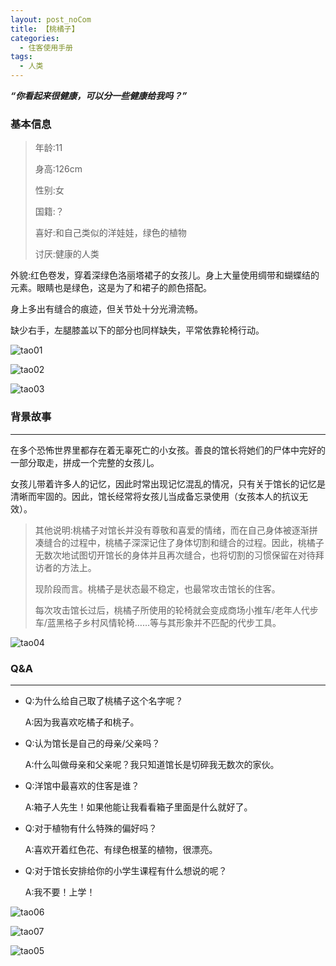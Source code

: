 ```yaml
---
layout: post_noCom
title: 【桃橘子】
categories:
  - 住客使用手册
tags:
  - 人类
---
```




***“你看起来很健康，可以分一些健康给我吗？”***



### **基本信息**

> 年龄:11
>
> 身高:126cm
>
> 性别:女
>
> 国籍:？
>
> 喜好:和自己类似的洋娃娃，绿色的植物
>
> 讨厌:健康的人类

外貌:红色卷发，穿着深绿色洛丽塔裙子的女孩儿。身上大量使用绸带和蝴蝶结的元素。眼睛也是绿色，这是为了和裙子的颜色搭配。

 身上多出有缝合的痕迹，但关节处十分光滑流畅。

 缺少右手，左腿膝盖以下的部分也同样缺失，平常依靠轮椅行动。

![tao01](https://raw.githubusercontent.com/Louna0228/ocTest/e7a3dcdfb133ec9bf3a6ae3ee8b00298641778a8/assets/image/user/tao01.jpg)

![tao02](https://raw.githubusercontent.com/Louna0228/ocTest/main/assets/image/user/tao02.png)

![tao03](https://raw.githubusercontent.com/Louna0228/ocTest/main/assets/image/user/tao03.png)

### **背景故事**

------

在多个恐怖世界里都存在着无辜死亡的小女孩。善良的馆长将她们的尸体中完好的一部分取走，拼成一个完整的女孩儿。

 女孩儿带着许多人的记忆，因此时常出现记忆混乱的情况，只有关于馆长的记忆是清晰而牢固的。因此，馆长经常将女孩儿当成备忘录使用（女孩本人的抗议无效）。

 

> 其他说明:桃橘子对馆长并没有尊敬和喜爱的情绪，而在自己身体被逐渐拼凑缝合的过程中，桃橘子深深记住了身体切割和缝合的过程。因此，桃橘子无数次地试图切开馆长的身体并且再次缝合，也将切割的习惯保留在对待拜访者的方法上。
>
>  现阶段而言。桃橘子是状态最不稳定，也最常攻击馆长的住客。
>
>  每次攻击馆长过后，桃橘子所使用的轮椅就会变成商场小推车/老年人代步车/蓝黑格子乡村风情轮椅……等与其形象并不匹配的代步工具。

![tao04](https://raw.githubusercontent.com/Louna0228/ocTest/main/assets/image/user/tao04.png)



### **Q&A**

------

- Q:为什么给自己取了桃橘子这个名字呢？

  A:因为我喜欢吃橘子和桃子。

- Q:认为馆长是自己的母亲/父亲吗？

  A:什么叫做母亲和父亲呢？我只知道馆长是切碎我无数次的家伙。

- Q:洋馆中最喜欢的住客是谁？

  A:箱子人先生！如果他能让我看看箱子里面是什么就好了。

- Q:对于植物有什么特殊的偏好吗？

  A:喜欢开着红色花、有绿色根茎的植物，很漂亮。

- Q:对于馆长安排给你的小学生课程有什么想说的呢？

  A:我不要！上学！

  

![tao06](https://raw.githubusercontent.com/Louna0228/ocTest/main/assets/image/user/tao06.png)

![tao07](https://raw.githubusercontent.com/Louna0228/ocTest/main/assets/image/user/tao07.png)

![tao05](https://raw.githubusercontent.com/Louna0228/ocTest/main/assets/image/user/tao05.jpg)
